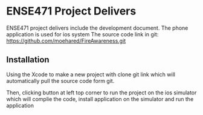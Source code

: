 # ENSE471 Project Delivers

ENSE471 project delivers include the development document.
The phone application is used for ios system
The source code link in git: https://github.com/moehared/FireAwareness.git

## Installation

Using the Xcode to make a new project with clone git link which will automatically pull the source code form git.

Then, clicking button at left top corner to run the project on the ios simulator which will complie the code, install application on the simulator and run the application
